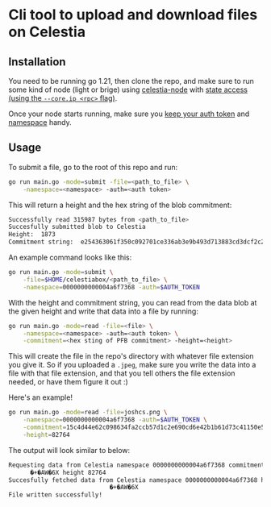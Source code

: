 # Cli tool to upload and download files on Celestia

## Installation

You need to be running go 1.21, then clone the repo, and make sure to run some kind of node (light or brige) using [celestia-node](https://github.com/celestiaorg/celestia-node/tree/main) with [state access (using the `--core.ip <rpc>` flag)](https://docs.celestia.org/developers/node-tutorial#connect-to-a-public-core-endpoint).

Once your node starts running, make sure you [keep your auth token](https://docs.celestia.org/developers/node-tutorial#auth-token) and [namespace](https://celestiaorg.github.io/celestia-app/specs/namespace.html) handy.

## Usage

To submit a file, go to the root of this repo and run:

```sh
go run main.go -mode=submit -file=<path_to_file> \
    -namespace=<namespace> -auth=<auth token>
```

This will return a height and the hex string of the blob commitment:

```sh
Successfully read 315987 bytes from <path_to_file>
Succesfully submitted blob to Celestia
Height:  1873
Commitment string:  e254363061f350c092701ce336ab3e9b493d713883cd3dcf2c271760e9318eb1
```

An example command looks like this:

```sh
go run main.go -mode=submit \
    -file=$HOME/celestiabox/<path_to_file> \
    -namespace=0000000000004a6f7368 -auth=$AUTH_TOKEN
```

With the height and commitment string, you can read from the data blob at the given height and write that data into a file by running:

```sh
go run main.go -mode=read -file=<file> \
    -namespace=<namespace> -auth=<auth token> \
    -commitment=<hex sting of PFB commitment> -height=<height>
```

This will create the file in the repo's directory with whatever file extension you give it. So if you uploaded a `.jpeg`, make sure you write the data into a file with that file extension, and that you tell others the file extension needed, or have them figure it out :)

Here's an example!

```sh
go run main.go -mode=read -file=joshcs.png \
    -namespace=0000000000004a6f7368 -auth=$AUTH_TOKEN \
    -commitment=15c4d44e62c098634fa2ccb57d1c2e690cd6e42b1b61d73c41150e57ec193658 \
    -height=82764
```

The output will look similar to below:

```sh
Requesting data from Celestia namespace 0000000000004a6f7368 commitment �NbcO̵}.i
      �+�AW�6X height 82764
Succesfully fetched data from Celestia namespace 0000000000004a6f7368 height 82764 commitment �NbcO̵}.i
                            �+�AW�6X
File written successfully!
```
